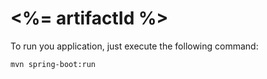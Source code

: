 # <%= artifactId %>

To run you application, just execute the following command:

`mvn spring-boot:run`
